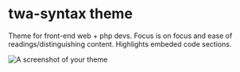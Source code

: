 # twa-syntax theme

Theme for front-end web + php devs. Focus is on focus and ease of readings/distinguishing content. Highlights embeded code sections.

![A screenshot of your theme](https://f.cloud.github.com/assets/69169/2289498/4c3cb0ec-a009-11e3-8dbd-077ee11741e5.gif)

